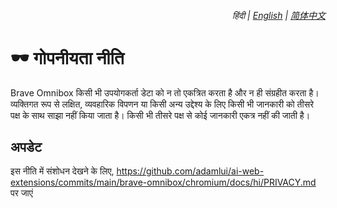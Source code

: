 <div align="right">
    <h6>
        <picture>
            <source type="image/svg+xml" media="(prefers-color-scheme: dark)" srcset="https://assets.braveomnibox.com/images/icons/earth/white/icon32.svg">
            <img height=14 src="https://assets.braveomnibox.com/images/icons/earth/black/icon32.svg">
        </picture>
        &nbsp;हिंदी |
        <a href="../PRIVACY.md">English</a> |
        <a href="../zh-cn/PRIVACY.md">简体中文</a>
    </h6>
</div>

# 🕶️ गोपनीयता नीति

Brave Omnibox किसी भी उपयोगकर्ता डेटा को न तो एकत्रित करता है और न ही संग्रहीत करता है। व्यक्तिगत रूप से लक्षित, व्यवहारिक विपणन या किसी अन्य उद्देश्य के लिए किसी भी जानकारी को तीसरे पक्ष के साथ साझा नहीं किया जाता है। किसी भी तीसरे पक्ष से कोई जानकारी एकत्र नहीं की जाती है।

## अपडेट

इस नीति में संशोधन देखने के लिए, https://github.com/adamlui/ai-web-extensions/commits/main/brave-omnibox/chromium/docs/hi/PRIVACY.md पर जाएं
